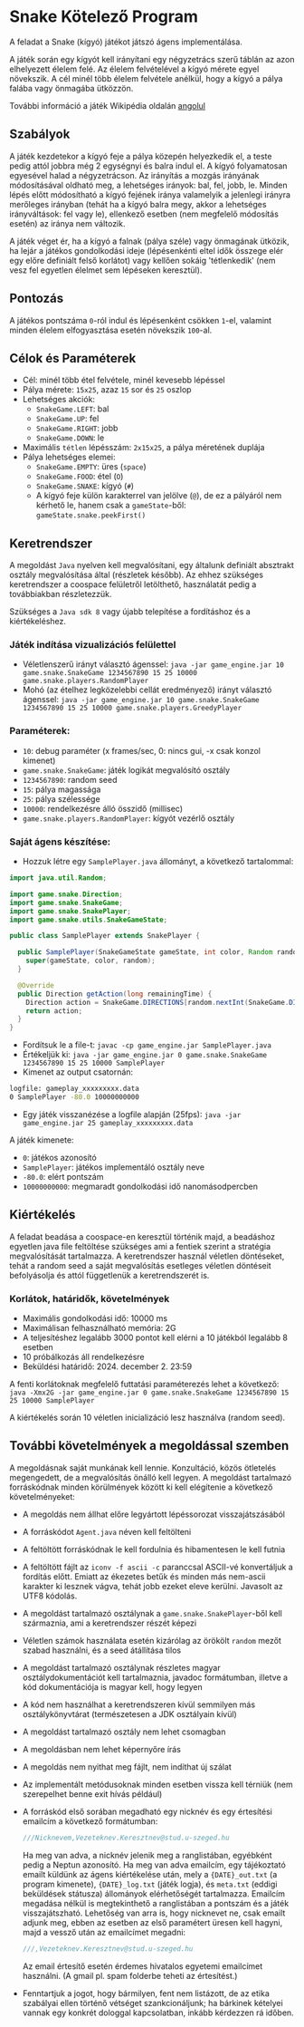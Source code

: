 # Snake Kötelező Program
A feladat a Snake (kígyó) játékot játszó ágens implementálása.

A játék során egy kígyót kell irányítani egy négyzetrács szerű táblán az 
azon elhelyezett élelem felé. Az élelem felvételével a kígyó mérete egyel 
növekszik. A cél minél több élelem felvétele anélkül, hogy a kígyó a 
pálya falába vagy önmagába ütközzön.

További információ a játék Wikipédia oldalán
[angolul](https://en.wikipedia.org/wiki/Snake_(video_game_genre))

## Szabályok
A játék kezdetekor a kígyó feje a pálya közepén helyezkedik el, a teste 
pedig attól jobbra még 2 egységnyi és balra indul el. A kígyó folyamatosan 
egyesével halad a négyzetrácson. Az irányítás a mozgás irányának módosításával 
oldható meg, a lehetséges irányok: bal, fel, jobb, le. Minden lépés előtt 
módosítható a kígyó fejének iránya valamelyik a jelenlegi irányra merőleges 
irányban (tehát ha a kígyó balra megy, akkor a lehetséges irányváltások: 
fel vagy le), ellenkező esetben (nem megfelelő módosítás esetén) az iránya 
nem változik.

A játék véget ér, ha a kígyó a falnak (pálya széle) vagy önmagának ütközik, 
ha lejár a játékos gondolkodási ideje (lépésenkénti eltel idők összege elér 
egy előre definiált felső korlátot) vagy kellően sokáig 'tétlenkedik' (nem 
vesz fel egyetlen élelmet sem lépéseken keresztül).

## Pontozás
A játékos pontszáma `0`-ról indul és lépésenként csökken `1`-el, valamint 
minden élelem elfogyasztása esetén növekszik `100`-al.

## Célok és Paraméterek
* Cél: minél több étel felvétele, minél kevesebb lépéssel
* Pálya mérete: `15x25`, azaz `15` sor és `25` oszlop
* Lehetséges akciók:
  * `SnakeGame.LEFT`: bal
  * `SnakeGame.UP`: fel
  * `SnakeGame.RIGHT`: jobb
  * `SnakeGame.DOWN`: le
* Maximális `tétlen` lépésszám: `2x15x25`, a pálya méretének duplája
* Pálya lehetséges elemei:
  * `SnakeGame.EMPTY`: üres (`space`)
  * `SnakeGame.FOOD`: étel (`O`)
  * `SnakeGame.SNAKE`: kígyó (`#`)
  * A kígyó feje külön karakterrel van jelölve (`@`), de ez a pályáról nem kérhető 
le, hanem csak a `gameState`-ből: ``gameState.snake.peekFirst()``

## Keretrendszer
A megoldást `Java` nyelven kell megvalósítani, egy általunk definiált absztrakt
osztály megvalósítása által (részletek később). Az ehhez szükséges keretrendszer
a coospace felületről letölthető, használatát pedig a továbbiakban részletezzük.

Szükséges a `Java sdk 8` vagy újabb telepítése a fordításhoz és a kiértékeléshez.

### Játék indítása vizualizációs felülettel
* Véletlenszerű irányt választó ágenssel:
``java -jar game_engine.jar 10 game.snake.SnakeGame 1234567890 15 25 10000 game.snake.players.RandomPlayer``
* Mohó (az ételhez legközelebbi cellát eredményező) irányt választó ágenssel:
``java -jar game_engine.jar 10 game.snake.SnakeGame 1234567890 15 25 10000 game.snake.players.GreedyPlayer``

### Paraméterek:
* `10`: debug paraméter (x frames/sec, 0: nincs gui, -x csak konzol kimenet)
* `game.snake.SnakeGame`: játék logikát megvalósító osztály
* `1234567890`: random seed
* `15`: pálya magassága
* `25`: pálya szélessége
* `10000`: rendelkezésre álló összidő (millisec)
* `game.snake.players.RandomPlayer`: kígyót vezérlő osztály

### Saját ágens készítése:
 * Hozzuk létre egy ``SamplePlayer.java`` állományt, a következő tartalommal:
``` java
import java.util.Random;

import game.snake.Direction;
import game.snake.SnakeGame;
import game.snake.SnakePlayer;
import game.snake.utils.SnakeGameState;

public class SamplePlayer extends SnakePlayer {

  public SamplePlayer(SnakeGameState gameState, int color, Random random) {
    super(gameState, color, random);
  }

  @Override
  public Direction getAction(long remainingTime) {
    Direction action = SnakeGame.DIRECTIONS[random.nextInt(SnakeGame.DIRECTIONS.length)];
    return action;
  }
}
```
 * Fordítsuk le a file-t:
``javac -cp game_engine.jar SamplePlayer.java``
 * Értékeljük ki:
``java -jar game_engine.jar 0 game.snake.SnakeGame 1234567890 15 25 10000 SamplePlayer``
 * Kimenet az output csatornán:
```sh
logfile: gameplay_xxxxxxxxx.data
0 SamplePlayer -80.0 10000000000
```
 * Egy játék visszanézése a logfile alapján (25fps):
``java -jar game_engine.jar 25 gameplay_xxxxxxxxx.data``

A játék kimenete:

* `0`: játékos azonosító
* `SamplePlayer`: játékos implementáló osztály neve
* `-80.0`: elért pontszám
* `10000000000`: megmaradt gondolkodási idő nanomásodpercben

## Kiértékelés
A feladat beadása a coospace-en keresztül történik majd, a beadáshoz egyetlen
java file feltöltése szükséges ami a fentiek szerint a stratégia megvalósítását
tartalmazza. A keretrendszer használ véletlen döntéseket, tehát a random
seed a saját megvalósítás esetleges véletlen döntéseit befolyásolja és attól 
függetlenük a keretrendszerét is.

### Korlátok, határidők, követelmények
* Maximális gondolkodási idő: 10000 ms
* Maximálisan felhasználható memória: 2G
* A teljesítéshez legalább 3000 pontot kell elérni a 10 játékból legalább 8 esetben
* 10 próbálkozás áll rendelkezésre
* Beküldési határidő: 2024. december 2. 23:59

A fenti korlátoknak megfelelő futtatási paraméterezés lehet a következő:
``java -Xmx2G -jar game_engine.jar 0 game.snake.SnakeGame 1234567890 15 25 10000 SamplePlayer``

A kiértékelés során 10 véletlen inicializáció lesz használva (random seed).

## További követelmények a megoldással szemben
A megoldásnak saját munkának kell lennie. Konzultáció, közös ötletelés megengedett,
de a megvalósítás önálló kell legyen. A megoldást tartalmazó forráskódnak minden
körülmények között ki kell elégítenie a következő követelményeket:

* A megoldás nem állhat előre legyártott lépéssorozat visszajátszásából
* A forráskódot ``Agent.java`` néven kell feltölteni
* A feltöltött forráskódnak le kell fordulnia és hibamentesen le kell futnia
* A feltöltött fájlt az ``iconv -f ascii -c`` paranccsal ASCII-vé konvertáljuk
  a fordítás előtt. Emiatt az ékezetes betűk és minden más nem-ascii karakter
  ki lesznek vágva, tehát jobb ezeket eleve kerülni. Javasolt az UTF8 kódolás.
* A megoldást tartalmazó osztálynak a ``game.snake.SnakePlayer``-ből kell
  származnia, ami a keretrendszer részét képezi
* Véletlen számok használata esetén kizárólag az örökölt ``random`` mezőt
  szabad használni, és a seed átállítása tilos
* A megoldást tartalmazó osztálynak részletes magyar osztálydokumentációt kell
  tartalmaznia, javadoc formátumban, illetve a kód dokumentációja is magyar kell,
  hogy legyen
* A kód nem használhat a keretrendszeren kívül semmilyen más osztálykönyvtárat
  (természetesen a JDK osztályain kívül)
* A megoldást tartalmazó osztály nem lehet csomagban
* A megoldásban nem lehet képernyőre írás
* A megoldás nem nyithat meg fájlt, nem indíthat új szálat
* Az implementált metódusoknak minden esetben vissza kell térniük (nem szerepelhet
  benne exit hívás például)
* A forráskód első sorában megadható egy nicknév és egy értesítési emailcím a
  következő formátumban:

    ```java
    ///Nicknevem,Vezeteknev.Keresztnev@stud.u-szeged.hu
    ```
  Ha meg van adva, a nicknév jelenik meg a ranglistában, egyébként pedig a Neptun
  azonosító. Ha meg van adva emailcím, egy tájékoztató emailt küldünk az ágens
  kiértékelése után, mely a ``{DATE}_out.txt`` (a program kimenete), ``{DATE}_log.txt``
  (játék logja), és ``meta.txt`` (eddigi beküldések státusza) állományok elérhetőségét
  tartalmazza. Emailcím megadása nélkül is megtekinthető a ranglistában a pontszám
  és a játék visszajátszható. Lehetőség van arra is, hogy nicknevet ne, csak emailt
  adjunk meg, ebben az esetben az első paramétert üresen kell hagyni, majd a vessző
  után az emailcímet megadni:

    ```java
    ///,Vezeteknev.Keresztnev@stud.u-szeged.hu
    ```
  Az email értesítő esetén érdemes hivatalos egyetemi emailcímet használni.
  (A gmail pl. spam folderbe teheti az értesítést.)
* Fenntartjuk a jogot, hogy bármilyen, fent nem listázott, de az etika szabályai
ellen történő vétséget szankcionáljunk; ha bárkinek kételyei vannak egy konkrét
dologgal kapcsolatban, inkább kérdezzen rá időben.


